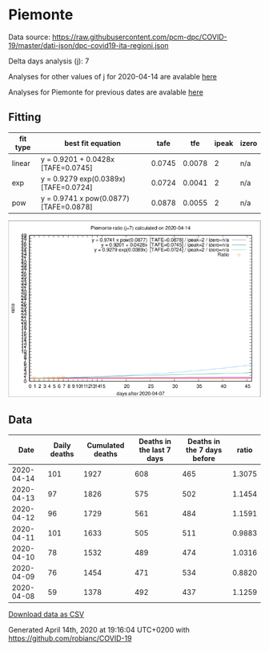 # Piemonte

Data source: https://raw.githubusercontent.com/pcm-dpc/COVID-19/master/dati-json/dpc-covid19-ita-regioni.json

Delta days analysis (j): 7

Analyses for other values of j for 2020-04-14 are avalable [here](../2020-04-14/README.md)

Analyses for Piemonte for previous dates are avalable [here](../README.md)

## Fitting 
|fit type|best fit equation|tafe|tfe|ipeak|izero|
|-------|-----|--------|------|---|---|
|linear|y = 0.9201 + 0.0428x  [TAFE=0.0745]|0.0745|0.0078|2|n/a|
|exp|y = 0.9279 exp(0.0389x)  [TAFE=0.0724]|0.0724|0.0041|2|n/a|
|pow|y = 0.9741 x pow(0.0877)  [TAFE=0.0878]|0.0878|0.0055|2|n/a|

![Plot](COVID-19_piemonte_j7_2020-04-14.png)

## Data
|Date|Daily deaths|Cumulated deaths|Deaths in the last 7 days|Deaths in the 7 days before|ratio|
|----|----------|-----------|-------|--------------------|-----|
|2020-04-14|101|1927|608|465|1.3075|
|2020-04-13|97|1826|575|502|1.1454|
|2020-04-12|96|1729|561|484|1.1591|
|2020-04-11|101|1633|505|511|0.9883|
|2020-04-10|78|1532|489|474|1.0316|
|2020-04-09|76|1454|471|534|0.8820|
|2020-04-08|59|1378|492|437|1.1259|

[Download data as CSV](COVID-19_piemonte_j7_2020-04-14.csv)

Generated April 14th, 2020 at 19:16:04 UTC+0200 with https://github.com/robianc/COVID-19
